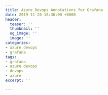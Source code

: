 ```yaml
---
title: Azure Devops Annotations for Grafana
date: 2019-11-20 18:30:00 +0000
header:
  teaser: ''
  thumbnail: ''
  og_image: ''
  image: ''
categories:
- azure devops
- grafana
tags:
- grafana
- azure devops
- devops
- azure
excerpt: ''

---
```

